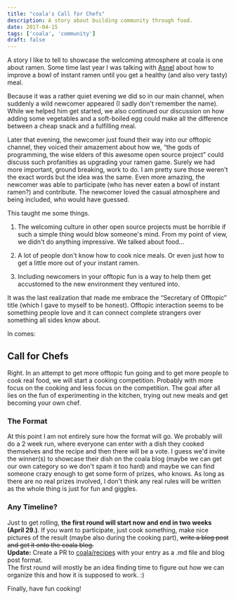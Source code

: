 ```yaml
---
title: "coala's Call for Chefs"
description: A story about building community through food.
date: 2017-04-15
tags: ['coala', 'community']
draft: false
---
```


<span class="dropcap dropcap--ornate dropcap--serious" data-first-letter="A" aria-hidden="true">A</span> story I like to tell to showcase the welcoming atmosphere at coala is one
about ramen.
Some time last year I was talking with [Asnel](https://github.com/Asnelchristian)
about how to improve a bowl of instant ramen until you get a healthy (and also
very tasty) meal.

<!--more-->

Because it was a rather quiet evening we did so in our main channel, when suddenly
a wild newcomer appeared (I sadly don't remember the name).
While we helped him get started, we also continued our discussion on how adding
some vegetables and a soft-boiled egg could make all the difference between a
cheap snack and a fulfilling meal.

Later that evening, the newcomer just found their way into our offtopic channel,
they voiced their amazement about how we, “the gods of programming, the wise
elders of this awesome open source project” could discuss such profanities as
upgrading your ramen game.
Surely we had more important, ground breaking, work to do.
I am pretty sure those weren't the exact words but the idea was the same.
Even more amazing, the newcomer was able to participate (who has never eaten a
bowl of instant ramen?) and contribute.
The newcomer loved the casual atmosphere and being included, who would have
guessed.

This taught me some things.

1. The welcoming culture in other open source projects must be horrible if such
   a simple thing would blow someone's mind. From my point of view, we didn't do
   anything impressive. We talked about food...

2. A lot of people don't know how to cook nice meals. Or even just how to get
   a little more out of your instant ramen.

3. Including newcomers in your offtopic fun is a way to help them get accustomed
   to the new environment they ventured into.

It was the last realization that made me embrace the “Secretary of Offtopic”
title (which I gave to myself to be honest).
Offtopic interaction seems to be something people love and it can connect
complete strangers over something all sides know about.

In comes:

## Call for Chefs

Right. In an attempt to get more offtopic fun going and to get more people to
cook real food, we will start a cooking competition.
Probably with more focus on the cooking and less focus on the competition.
The goal after all lies on the fun of experimenting in the kitchen, trying out
new meals and get becoming your own chef.

### The Format

At this point I am not entirely sure how the format will go.
We probably will do a 2 week run, where everyone can enter with a dish they
cooked themselves and the recipe and then there will be a vote.
I guess we'd invite the winner(s) to showcase their dish on the coala blog (maybe
we can get our own category so we don't spam it too hard) and maybe we can
find someone crazy enough to get some form of prizes, who knows.
As long as there are no real prizes involved, I don't think any real rules will
be written as the whole thing is just for fun and giggles.

### Any Timeline?

Just to get rolling, **the first round will start now and end in two weeks
(April 29.)**.
If you want to participate, just cook something, make nice pictures of the
result (maybe also during the cooking part), ~~write a blog post and get it onto
the coala blog.~~  
**Update:** Create a PR to [coala/recipes](https://github.com/coala/recipes)
with your entry as a .md file and blog post format.  
The first round will mostly be an idea finding time to figure out how we can
organize this and how it is supposed to work. :)

Finally, have fun cooking!
